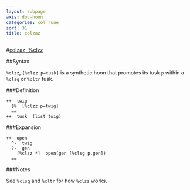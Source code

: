 ```yaml
---
layout: subpage
axis: doc-hoon
categories: col rune
sort: 31
title: colzaz
---
```


#[colzaz, %clzz](#clzz)

##Syntax

`%clzz`, `[%clzz p=tusk]` is a synthetic hoon that promotes
its tusk `p` within a `%clsg` or `%cltr` tusk.

###Definition

    ++  twig  
      $%  [%clzz p=twig]
      ==
    ++  tusk  (list twig)

###Expansion
    
    ++  open
      ^-  twig
      ?-  gen
        [%clzz *]  open(gen [%clsg p.gen])
      ==

###Notes

See `%clsg` and `%cltr` for how `%clzz` works.
